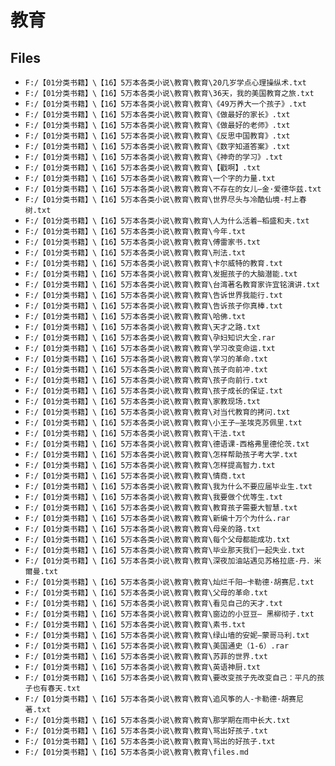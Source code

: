 # 教育

## Files

- `F:/【01分类书籍】\【16】5万本各类小说\教育\教育\20几岁学点心理操纵术.txt`
- `F:/【01分类书籍】\【16】5万本各类小说\教育\教育\36天，我的美国教育之旅.txt`
- `F:/【01分类书籍】\【16】5万本各类小说\教育\教育\《49万养大一个孩子》.txt`
- `F:/【01分类书籍】\【16】5万本各类小说\教育\教育\《做最好的家长》.txt`
- `F:/【01分类书籍】\【16】5万本各类小说\教育\教育\《做最好的老师》.txt`
- `F:/【01分类书籍】\【16】5万本各类小说\教育\教育\《反思中国教育》.txt`
- `F:/【01分类书籍】\【16】5万本各类小说\教育\教育\《数字知道答案》.txt`
- `F:/【01分类书籍】\【16】5万本各类小说\教育\教育\《神奇的学习》.txt`
- `F:/【01分类书籍】\【16】5万本各类小说\教育\教育\【戳啊】.txt`
- `F:/【01分类书籍】\【16】5万本各类小说\教育\教育\一个字的力量.txt`
- `F:/【01分类书籍】\【16】5万本各类小说\教育\教育\不存在的女儿—金·爱德华兹.txt`
- `F:/【01分类书籍】\【16】5万本各类小说\教育\教育\世界尽头与冷酷仙境-村上春树.txt`
- `F:/【01分类书籍】\【16】5万本各类小说\教育\教育\人为什么活着—稻盛和夫.txt`
- `F:/【01分类书籍】\【16】5万本各类小说\教育\教育\今年.txt`
- `F:/【01分类书籍】\【16】5万本各类小说\教育\教育\傅雷家书.txt`
- `F:/【01分类书籍】\【16】5万本各类小说\教育\教育\刑法.txt`
- `F:/【01分类书籍】\【16】5万本各类小说\教育\教育\卡尔威特的教育.txt`
- `F:/【01分类书籍】\【16】5万本各类小说\教育\教育\发掘孩子的大脑潜能.txt`
- `F:/【01分类书籍】\【16】5万本各类小说\教育\教育\台湾著名教育家许宜铭演讲.txt`
- `F:/【01分类书籍】\【16】5万本各类小说\教育\教育\告诉世界我能行.txt`
- `F:/【01分类书籍】\【16】5万本各类小说\教育\教育\告诉孩子你真棒.txt`
- `F:/【01分类书籍】\【16】5万本各类小说\教育\教育\哈佛.txt`
- `F:/【01分类书籍】\【16】5万本各类小说\教育\教育\天才之路.txt`
- `F:/【01分类书籍】\【16】5万本各类小说\教育\教育\孕妇知识大全.rar`
- `F:/【01分类书籍】\【16】5万本各类小说\教育\教育\学习改变命运.txt`
- `F:/【01分类书籍】\【16】5万本各类小说\教育\教育\学习的革命.txt`
- `F:/【01分类书籍】\【16】5万本各类小说\教育\教育\孩子向前冲.txt`
- `F:/【01分类书籍】\【16】5万本各类小说\教育\教育\孩子向前行.txt`
- `F:/【01分类书籍】\【16】5万本各类小说\教育\教育\孩子成长的保证.txt`
- `F:/【01分类书籍】\【16】5万本各类小说\教育\教育\家教现场.txt`
- `F:/【01分类书籍】\【16】5万本各类小说\教育\教育\对当代教育的拷问.txt`
- `F:/【01分类书籍】\【16】5万本各类小说\教育\教育\小王子—圣埃克苏佩里.txt`
- `F:/【01分类书籍】\【16】5万本各类小说\教育\教育\干法.txt`
- `F:/【01分类书籍】\【16】5万本各类小说\教育\教育\德语课-西格弗里德伦茨.txt`
- `F:/【01分类书籍】\【16】5万本各类小说\教育\教育\怎样帮助孩子考大学.txt`
- `F:/【01分类书籍】\【16】5万本各类小说\教育\教育\怎样提高智力.txt`
- `F:/【01分类书籍】\【16】5万本各类小说\教育\教育\情商.txt`
- `F:/【01分类书籍】\【16】5万本各类小说\教育\教育\我为什么不要应届毕业生.txt`
- `F:/【01分类书籍】\【16】5万本各类小说\教育\教育\我要做个优等生.txt`
- `F:/【01分类书籍】\【16】5万本各类小说\教育\教育\教育孩子需要大智慧.txt`
- `F:/【01分类书籍】\【16】5万本各类小说\教育\教育\新编十万个为什么.rar`
- `F:/【01分类书籍】\【16】5万本各类小说\教育\教育\母亲的路.txt`
- `F:/【01分类书籍】\【16】5万本各类小说\教育\教育\每个父母都能成功.txt`
- `F:/【01分类书籍】\【16】5万本各类小说\教育\教育\毕业那天我们一起失业.txt`
- `F:/【01分类书籍】\【16】5万本各类小说\教育\教育\深夜加油站遇见苏格拉底-丹．米爾曼.txt`
- `F:/【01分类书籍】\【16】5万本各类小说\教育\教育\灿烂千阳—卡勒德·胡赛尼.txt`
- `F:/【01分类书籍】\【16】5万本各类小说\教育\教育\父母的革命.txt`
- `F:/【01分类书籍】\【16】5万本各类小说\教育\教育\看见自己的天才.txt`
- `F:/【01分类书籍】\【16】5万本各类小说\教育\教育\窗边的小豆豆— 黑柳彻子.txt`
- `F:/【01分类书籍】\【16】5万本各类小说\教育\教育\素书.txt`
- `F:/【01分类书籍】\【16】5万本各类小说\教育\教育\绿山墙的安妮—蒙哥马利.txt`
- `F:/【01分类书籍】\【16】5万本各类小说\教育\教育\美国通史（1-6）.rar`
- `F:/【01分类书籍】\【16】5万本各类小说\教育\教育\苏菲的世界.txt`
- `F:/【01分类书籍】\【16】5万本各类小说\教育\教育\英语神厨.txt`
- `F:/【01分类书籍】\【16】5万本各类小说\教育\教育\要改变孩子先改变自己：平凡的孩子也有春天.txt`
- `F:/【01分类书籍】\【16】5万本各类小说\教育\教育\追风筝的人-卡勒德·胡赛尼著.txt`
- `F:/【01分类书籍】\【16】5万本各类小说\教育\教育\那学期在雨中长大.txt`
- `F:/【01分类书籍】\【16】5万本各类小说\教育\教育\骂出好孩子.txt`
- `F:/【01分类书籍】\【16】5万本各类小说\教育\教育\骂出的好孩子.txt`
- `F:/【01分类书籍】\【16】5万本各类小说\教育\教育\files.md`
